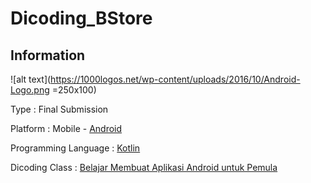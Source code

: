 # Dicoding_BStore

## Information
![alt text](https://1000logos.net/wp-content/uploads/2016/10/Android-Logo.png =250x100)

Type                  : Final Submission

Platform              : Mobile - [Android](https://www.android.com/intl/id_id/)

Programming Language  : [Kotlin](https://developer.android.com/kotlin?hl=id)

Dicoding Class        : [Belajar Membuat Aplikasi Android untuk Pemula](https://www.dicoding.com/academies/51)
